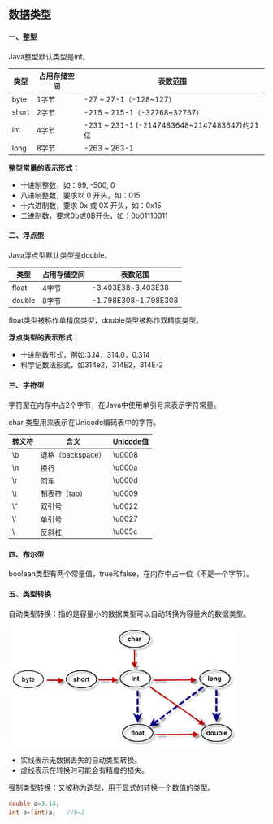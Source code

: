 ## 数据类型

 

#### 一、整型

Java整型默认类型是int。

| **类型** | **占用存储空间** | **表数范围**                                 |
| -------- | ---------------- | -------------------------------------------- |
| byte     | 1字节            | -27 ~  27-1（-128~127）                      |
| short    | 2字节            | -215 ~  215-1（-32768~32767）                |
| int      | 4字节            | -231 ~  231-1 (-2147483648~2147483647)约21亿 |
| long     | 8字节            | -263 ~  263-1                                |

**整型常量的表示形式：**

- 十进制整数，如：99, -500, 0
- 八进制整数，要求以 0 开头，如：015
- 十六进制数，要求 0x 或 0X 开头，如：0x15
- 二进制数，要求0b或0B开头，如：0b01110011



#### 二、浮点型

Java浮点型默认类型是double。

| **类型** | **占用存储空间** | **表数范围**         |
| -------- | ---------------- | -------------------- |
| float    | 4字节            | -3.403E38~3.403E38   |
| double   | 8字节            | -1.798E308~1.798E308 |

float类型被称作单精度类型，double类型被称作双精度类型。

**浮点类型的表示形式**：

- 十进制数形式，例如:3.14，314.0，0.314
- 科学记数法形式，如314e2，314E2，314E-2 



#### 三、字符型

字符型在内存中占2个字节，在Java中使用单引号来表示字符常量。

 char 类型用来表示在Unicode编码表中的字符。

| 转义符 | 含义              | Unicode值 |
| ------ | ----------------- | --------- |
| \b     | 退格（backspace） | \u0008    |
| \n     | 换行              | \u000a    |
| \r     | 回车              | \u000d    |
| \t     | 制表符（tab）     | \u0009    |
| \“     | 双引号            | \u0022    |
| \‘     | 单引号            | \u0027    |
| \\     | 反斜杠            | \u005c    |



#### 四、布尔型

boolean类型有两个常量值，true和false，在内存中占一位（不是一个字节）。



#### 五、类型转换

自动类型转换：指的是容量小的数据类型可以自动转换为容量大的数据类型。

![1.png](image/1494906265693111.png)

- 实线表示无数据丢失的自动类型转换。
- 虚线表示在转换时可能会有精度的损失。



强制类型转换：又被称为造型，用于显式的转换一个数值的类型。

```java
double a=3.14;
int b=(int)a;	//b=3
```

